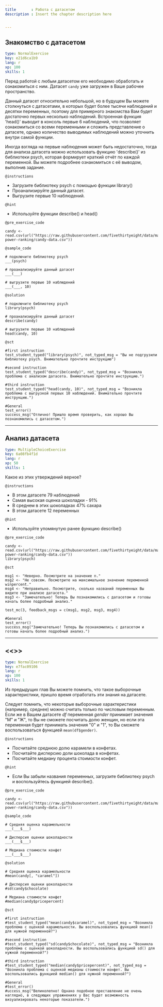 ```yaml
---
title       : Работа с датасетом
description : Insert the chapter description here


---
```

## Знакомство с датасетом

```yaml
type: NormalExercise
key: e21d6ca1b9
lang: r
xp: 100
skills: 1
```
Перед работой с любым датасетом его необходимо обработать и ознакомиться с ним. Датасет `candy` уже загружен в Ваше рабочее пространство.

Данный датасет относительно небольшой, но в будущем Вы можете столкнуться с датасетами, в которых будет более тысячи наблюдений и десятки переменных, поэтому для примерного знакомства Вам будет достаточно первых несколько наблюдений. Встроенная функция 'head()' выводит в консоль первые 6 наблюдений, что позволяет ознакомиться со всеми переменными и сложить представление о датасете, однако количество выводимых наблюдений можно уточнить внутри самой функции. 

Иногда взгляда на первые наблюдения может быть недостаточно, тогда для анализа датасета можно использовать функцию 'describe()' из библиотеки psych, которая формирует краткий отчёт по каждой переменной. Вы можете подробнее ознакомиться с её выводом, выполнив задание.

`@instructions`

- Загрузите библиотеку psych с помощью функции library()
- Проанализируйте данный датасет.
- Выгрузите первые 10 наблюдений.

`@hint`
- Используйте функции describe() и head()

`@pre_exercise_code`
```{r}
candy <- read.csv(url("https://raw.githubusercontent.com/fivethirtyeight/data/master/candy-power-ranking/candy-data.csv"))
```

`@sample_code`
```{r}
# подключите библиотеку psych
___(psych)

# проанализируйте данный датасет
___(___)

# выгрузите первые 10 наблюдений
___(___, 10)
```

`@solution`
```{r}
# подключите библиотеку psych
library(psych)

# проанализируйте данный датасет
describe(candy) 

# выгрузите первые 10 наблюдений
head(candy, 10)
```

`@sct`
```{r}
#first instruction
test_student_typed("library(psych)", not_typed_msg = "Вы не подгрузили библиотеку psych. Внимательно прочтите инструкцию")

#second instruction
test_student_typed("describe(candy)", not_typed_msg = "Возникла проблема с анализом датасета. Внимательно прочтите инструкцию.")

#third instruction
test_student_typed("head(candy, 10)", not_typed_msg = "Возникла проблема с выгрузкой первых 10 наблюдений. Внимательно прочтите инструкцию.")

#General
test_error()
success_msg("Отлично! Пришло время проверить, как хорошо Вы познакомились с датасетом.")
```



---
## Анализ датасета

```yaml
type: MultipleChoiceExercise
key: 6a08fb4f1d
lang: r
xp: 50
skills: 1
```
Какое из этих утверждений верное?

`@instructions`

- В этом датасете 79 наблюдений
- Самая высокая оценка шоколадки - 91%
- В среднем в этих шоколадках 47% сахара
- В этом датасете 12 переменных

`@hint`

- Используйте упомянутую ранее функцию describe()

`@pre_exercise_code`
```{r}
candy <- read.csv(url("https://raw.githubusercontent.com/fivethirtyeight/data/master/candy-power-ranking/candy-data.csv"))
library(psych)

```

`@sct`
```{r}
msg1 <- "Неверно. Посмотрите на значение n."
msg2 <- "Не совсем. Посмотрите на максимальное значение переменной winpercent."
msg4 <- "Неправильно. Посмотрите, сколько названий переменных Вы видите при анализе датасета."
msg3 <- "Замечательно! Теперь Вы познакомились с датасетом и готовы начать более подробный анализ."

test_mc(3, feedback_msgs = c(msg1, msg2, msg3, msg4))

#General
test_error()
success_msg("Замечательно! Теперь Вы познакомились с датасетом и готовы начать более подробный анализ.")
```


---
## <<<New Exercise>>>

```yaml
type: NormalExercise
key: e7fac09106
lang: r
xp: 100
skills: 1
```
Из предыдущих глав Вы можете помнить, что такое выборочные характеристики, пришло время отработать эти знания на датасете. 

Следует помнить, что некоторые выборочные характеристики (например, среднее) можно считать только по числовым переменным. Если же в Вашем датасете _df_ переменная _gender_ принимает значения "М" и "Ж", то Вы не сможете посчитать долю женщин, но если эта переменная будет принимать значения "0" и "1", то Вы сможете воспользоваться функцией  `mean(df$gender)`.

`@instructions`

- Посчитайте среднюю долю карамели в конфетах.
- Посчитайте дисперсию доли шоколада в конфетах.
- Посчитайте медиану процента стоимости конфет.


`@hint`

- Если Вы забыли названия переменных, загрузите библиотеку psych и воспользуйтесь функцией describe().

`@pre_exercise_code`
```{r}
candy <- read.csv(url("https://raw.githubusercontent.com/fivethirtyeight/data/master/candy-power-ranking/candy-data.csv"))
```

`@sample_code`
```{r}
# Средняя оценка карамельности
___(___$___)

# Дисперсия оценки шоколадности
___(___$___)

# Медиана стоимости конфет
___(___$___)
```

`@solution`
```{r}
# Средняя оценка карамельности
#mean(candy[, "caramel"])

# Дисперсия оценки шоколадности
#sd(candy$chocolate)

# Медиана стоимости конфет
#median(candy$pricepercent)
```

`@sct`
```{r}
#first instruction
#test_student_typed("mean(candy$caramel)", not_typed_msg = "Возникла проблема с оценкой карамельности. Вы воспользовались функцией mean() для нужной переменной?")

#second instruction
#test_student_typed("sd(candy$chocolate)", not_typed_msg = "Возникла проблема с оценкой шоколадности. Вы воспользовались функцией sd() для нужной переменной?")

#third instruction
#test_student_typed("median(candy$pricepercent)", not_typed_msg = "Возникла проблема с оценкой медианы стоимости конфет. Вы воспользовались функцией median() для нужной переменной?")

#General
#test_error()
#uccess_msg("Великолепно! Однако подобное преставление не очень наглядно, в следующих упражнениях у Вас будет возможность визуализировать некоторые показатели.")
```


